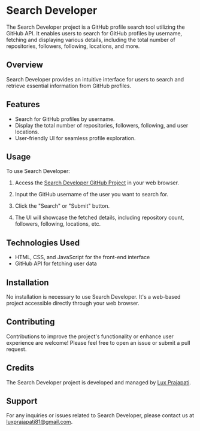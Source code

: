 # Search Developer

The Search Developer project is a GitHub profile search tool utilizing the GitHub API. It enables users to search for GitHub profiles by username, fetching and displaying various details, including the total number of repositories, followers, following, locations, and more.

## Overview

Search Developer provides an intuitive interface for users to search and retrieve essential information from GitHub profiles.

## Features

- Search for GitHub profiles by username.
- Display the total number of repositories, followers, following, and user locations.
- User-friendly UI for seamless profile exploration.

## Usage

To use Search Developer:

1. Access the [Search Developer GitHub Project](https://search-developer-luxprajapati.netlify.app/) in your web browser.

2. Input the GitHub username of the user you want to search for.

3. Click the "Search" or "Submit" button.

4. The UI will showcase the fetched details, including repository count, followers, following, locations, etc.

## Technologies Used

- HTML, CSS, and JavaScript for the front-end interface
- GitHub API for fetching user data

## Installation

No installation is necessary to use Search Developer. It's a web-based project accessible directly through your web browser.

## Contributing

Contributions to improve the project's functionality or enhance user experience are welcome! Please feel free to open an issue or submit a pull request.

## Credits

The Search Developer project is developed and managed by [Lux Prajapati](https://github.com/luxprajapati).

## Support

For any inquiries or issues related to Search Developer, please contact us at [luxprajapati81@gmail.com](luxprajapati81@gmail.com).
